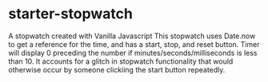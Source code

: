 # starter-stopwatch
A stopwatch created with Vanilla Javascript
This stopwatch uses Date.now to get a reference for the time, and has a start, stop, and reset button.
Timer will display 0 preceding the number if minutes/seconds/milliseconds is less than 10.
It accounts for a glitch in stopwatch functionality that would otherwise occur by someone clickiing the start button repeatedly.
